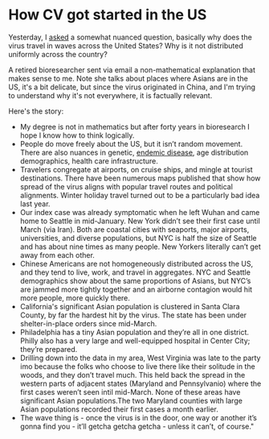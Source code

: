 # How CV got started in the US
Yesterday, I <a href="http://scripting.com/2020/04/04.html#a152322">asked</a> a somewhat nuanced question, basically why does the virus travel in waves across the United States? Why is it not distributed uniformly across the country? 

A retired bioresearcher sent via email a non-mathematical explanation that makes sense to me. Note she talks about places where Asians are in the US, it's a bit delicate, but since the virus originated in China, and I'm trying to understand why it's not everywhere, it is factually relevant.

Here's the story:
* My degree is not in mathematics but after forty years in bioresearch I hope I know how to think logically. 
* People do move freely about the US, but it isn’t random movement. There are also nuances in genetic, <a href="https://en.wikipedia.org/wiki/Endemic_(epidemiology)">endemic disease</a>, age distribution demographics, health care infrastructure.
* Travelers congregate at airports, on cruise ships, and mingle at tourist destinations. There have been numerous maps published that show how spread of the virus aligns with popular travel routes and political alignments. Winter holiday travel turned out to be a particularly bad idea last year.
* Our index case was already symptomatic when he left Wuhan and came home to Seattle in mid-January. New York didn’t see their first case until March (via Iran). Both are coastal cities with seaports, major airports, universities, and diverse populations, but NYC is half the size of Seattle and has about nine times as many people. New Yorkers literally can’t get away from each other.
* Chinese Americans are not homogeneously distributed across the US, and they tend to live, work, and travel in aggregates. NYC and Seattle demographics show about the same proportions of Asians, but NYC’s are jammed more tightly together and an airborne contagion would hit more people, more quickly there. 
* California's significant Asian population is clustered in Santa Clara County, by far the hardest hit by the virus. The state has been under shelter-in-place orders since mid-March. 
* Philadelphia has a tiny Asian population and they’re all in one district. Philly also has a very large and well-equipped hospital in Center City; they’re prepared.
* Drilling down into the data in my area, West Virginia was late to the party imo because the folks who choose to live there like their solitude in the woods, and they don’t travel much. This held back the spread in the western parts of adjacent states (Maryland and Pennsylvanio) where the first cases weren’t seen intil mid-March. None of these areas have  significant Asian populations.The two Maryland counties with large Asian populations recorded their first cases a month earlier.
* The wave thing is - once the virus is in the door, one way or another it’s gonna find you - it’ll getcha getcha getcha - unless it can’t, of course."

